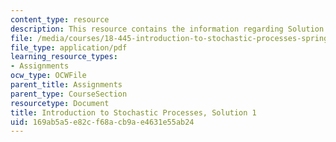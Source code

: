 ```yaml
---
content_type: resource
description: This resource contains the information regarding Solution 1.
file: /media/courses/18-445-introduction-to-stochastic-processes-spring-2015/169ab5a5e82cf68acb9ae4631e55ab24_MIT18_445S15_homework1_sol.pdf
file_type: application/pdf
learning_resource_types:
- Assignments
ocw_type: OCWFile
parent_title: Assignments
parent_type: CourseSection
resourcetype: Document
title: Introduction to Stochastic Processes, Solution 1
uid: 169ab5a5-e82c-f68a-cb9a-e4631e55ab24
---
```

